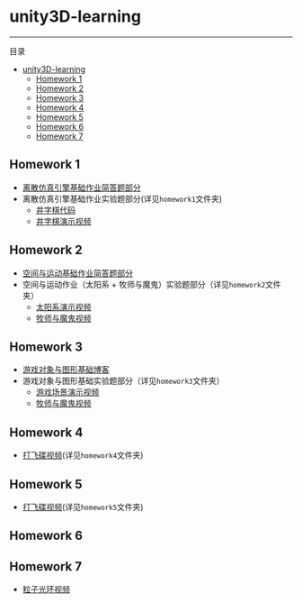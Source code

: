 # unity3D-learning
---
目录
<!-- TOC -->

- [unity3D-learning](#unity3d-learning)
    - [Homework 1](#homework-1)
    - [Homework 2](#homework-2)
    - [Homework 3](#homework-3)
    - [Homework 4](#homework-4)
    - [Homework 5](#homework-5)
    - [Homework 6](#homework-6)
    - [Homework 7](#homework-7)

<!-- /TOC -->

## Homework 1 
* [离散仿真引擎基础作业简答题部分](https://rqtn.github.io/homework1/)
* 离散仿真引擎基础作业实验题部分(详见`homework1`文件夹)
    * [井字棋代码](https://github.com/RQTN/unity3D-learning/blob/master/homework1/TicTacToeBeh.cs)
    * [井字棋演示视频](https://github.com/RQTN/unity3D-learning/blob/master/homework1/%E4%BA%95%E5%AD%97%E6%A3%8B%E6%BC%94%E7%A4%BA%E8%A7%86%E9%A2%91.mp4)

## Homework 2
* [空间与运动基础作业简答题部分](https://rqtn.github.io/homework2/)
* 空间与运动作业（太阳系 + 牧师与魔鬼）实验题部分（详见`homework2`文件夹）
    * [太阳系演示视频](https://github.com/RQTN/unity3D-learning/blob/master/homework2/%E5%A4%AA%E9%98%B3%E7%B3%BB.mp4)
    * [牧师与魔鬼视频](https://github.com/RQTN/unity3D-learning/blob/master/homework2/%E7%89%A7%E5%B8%88%E4%B8%8E%E9%AD%94%E9%AC%BC.mp4)

## Homework 3
* [游戏对象与图形基础博客](https://rqtn.github.io/homework3/)
* 游戏对象与图形基础实验题部分（详见`homework3`文件夹）
    * [游戏场景演示视频](https://github.com/RQTN/unity3D-learning/blob/master/homework3/%E6%B8%B8%E6%88%8F%E5%9C%BA%E6%99%AF%E6%BC%94%E7%A4%BA.mp4)
    * [牧师与魔鬼视频](https://github.com/RQTN/unity3D-learning/blob/master/homework3/%E7%89%A7%E5%B8%88%E4%B8%8E%E9%AD%94%E9%AC%BCV2.mp4)

## Homework 4
* [打飞碟视频](http://v.youku.com/v_show/id_XMzU0NTYzMzAwOA==.html?spm=a2hzp.8253869.0.0)(详见`homework4`文件夹)

## Homework 5
* [打飞碟视频](http://v.youku.com/v_show/id_XMzU0NTYzMzAwOA==.html?spm=a2hzp.8253869.0.0)(详见`homework5`文件夹)

## Homework 6


## Homework 7
* [粒子光环视频](https://github.com/RQTN/unity3D-learning/blob/master/homework7/%E7%B2%92%E5%AD%90%E5%85%89%E7%8E%AF.mp4)
